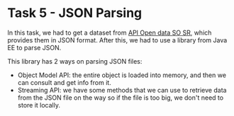 # Task 5 - JSON Parsing

In this task, we had to get a dataset from [API Open data SO SR](https://slovak.statistics.sk/wps/portal/ext/Databases/Open_data/!ut/p/z1/jZBBbsIwEEVPk61njBvbdGeoCKCoIiAnqTdVUgViFYcoNu31S1F3LSmzG-m9P5oPBkowXfVhD1Wwp646XvYXw1_zdCNnM6oQdTpFtX1iVK75ZL6jUFyBeaKWDyJFlGkS40ot9XaaMYaKgbnHxxuj8D5_BDDj8QWYK6KyLNuleY5JPlngitEEn7VGXIgfYOzF_46swdjakc83R5AIKmOKQnLBGYv5d8Wqq5k8gBmafTM0AzkPl-bbEHr_GGGER-sD2bu-JefO1hXx7xH-pbUnH6D8TUPvtC7Rblwh_Rdmdowp/dz/d5/L2dJQSEvUUt3QS80TmxFL1o2X1ZMUDhCQjFBMDBVTDkwQVJEMzE4SjYyQ1Mx/),
which provides them in JSON format. After this, we had to use a library from Java EE to parse JSON.

This library has 2 ways on parsing JSON files:

- Object Model API: the entire object is loaded into memory, and then we can consult and get info from it.
- Streaming API: we have some methods that we can use to retrieve data from the JSON file on the way
so if the file is too big, we don't need to store it locally.